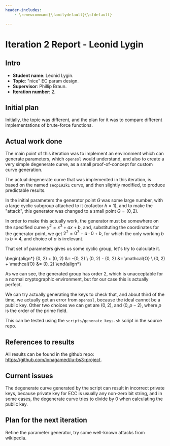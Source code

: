 ```yaml
---
header-includes:
    - \renewcommand{\familydefault}{\sfdefault}

---
```


# Iteration 2 Report - Leonid Lygin

## Intro

*   __Student name__: Leonid Lygin.
*   __Topic__: "nice" EC param design.
*   __Supervisor__: Phillip Braun.
*   __Iteration number__: 2.

## Initial plan

Initially, the topic was different, and the plan for it was to compare different
implementations of brute-force functions.

## Actual work done

The main point of this iteration was to implement an environment which can
generate parameters, which `openssl` would understand, and also to create a very
simple degenerate curve, as a small proof-of-concept for custom curve
generation.

The actual degenerate curve that was implemented in this iteration, is based on
the named `secp192k1` curve, and then slightly modified, to produce predictable
results.

In the initial parameters the generator point $G$ was some large number, with a
large cyclic subgroup attached to it (cofactor $h = 1$), and to make the
"attack", this generator was changed to a small point $G = (0, 2)$.

In order to make this actually work, the generator must be somewhere on the
specified curve $y^2 = x^3 + ax + b$, and, substituting the coordinates for the
generator point, we get $2^2 = 0^3 + a \cdot 0 + b$, for which the only working
$b$ is $b = 4$, and choice of $a$ is irrelevant.

That set of parameters gives us some cyclic group, let's try to calculate it.

\begin{align*}
(0, 2) + (0, 2) &= -(0, 2) \\
(0, 2) - (0, 2) &= \mathcal{O} \\
(0, 2) + \mathcal{O} &= (0, 2)
\end{align*}

As we can see, the generated group has order $2$, which is unacceptable for a
normal cryptographic environment, but for our case this is actually perfect.

We can try actually generating the keys to check that, and about third of the
time, we actually get an error from `openssl`, because the ideal cannot be a
public key. Other two choices we can get are $(0, 2)$, and $(0, p - 2)$, where
$p$ is the order of the prime field.

This can be tested using the `scripts/generate_keys.sh` script in the source
repo.

## References to results

All results can be found in the github repo:
https://github.com/ionagamed/iu-bs3-project.

## Current issues

The degenerate curve generated by the script can result in incorrect private
keys, because private key for ECC is usually any non-zero bit string, and in
some cases, the degenerate curve tries to divide by $0$ when calculating the
public key.

## Plan for the next iteration

Refine the parameter generator, try some well-known attacks from wikipedia.
